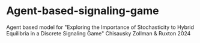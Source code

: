 # Agent-based-signaling-game
Agent based model for "Exploring the Importance of Stochasticity to Hybrid Equilibria in a Discrete Signaling Game" Chisausky Zollman &amp; Ruxton 2024
